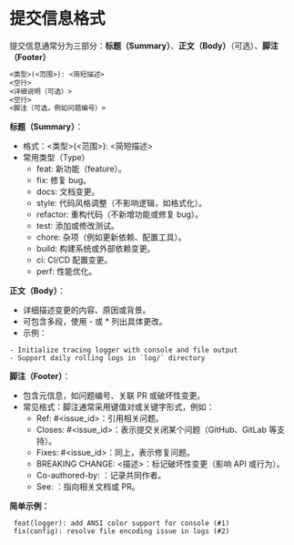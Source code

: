 # 提交信息格式

提交信息通常分为三部分：**标题（Summary）**、**正文（Body）**（可选）、**脚注（Footer）**

```txt
<类型>(<范围>): <简短描述>
<空行>
<详细说明（可选）>
<空行>
<脚注（可选，例如问题编号）>
```

**标题（Summary）**：

- 格式：<类型>(<范围>): <简短描述>
- 常用类型（Type）
  - feat: 新功能（feature）。
  - fix: 修复 bug。
  - docs: 文档变更。
  - style: 代码风格调整（不影响逻辑，如格式化）。
  - refactor: 重构代码（不新增功能或修复 bug）。
  - test: 添加或修改测试。
  - chore: 杂项（例如更新依赖、配置工具）。
  - build: 构建系统或外部依赖变更。
  - ci: CI/CD 配置变更。
  - perf: 性能优化。

**正文（Body）**：

- 详细描述变更的内容、原因或背景。
- 可包含多段，使用 - 或 * 列出具体更改。
- 示例：

```
- Initialize tracing logger with console and file output 
- Support daily rolling logs in `log/` directory
```

**脚注（Footer）**：

- 包含元信息，如问题编号、关联 PR 或破坏性变更。
- 常见格式：脚注通常采用键值对或关键字形式，例如：
  - Ref: #<issue_id>：引用相关问题。
  - Closes: #<issue_id>：表示提交关闭某个问题（GitHub、GitLab 等支持）。
  - Fixes: #<issue_id>：同上，表示修复问题。
  - BREAKING CHANGE: <描述>：标记破坏性变更（影响 API 或行为）。
  - Co-authored-by: <name> <email>：记录共同作者。
  - See: <URL>：指向相关文档或 PR。

**简单示例：**

     feat(logger): add ANSI color support for console (#1)
     fix(config): resolve file encoding issue in logs (#2)

